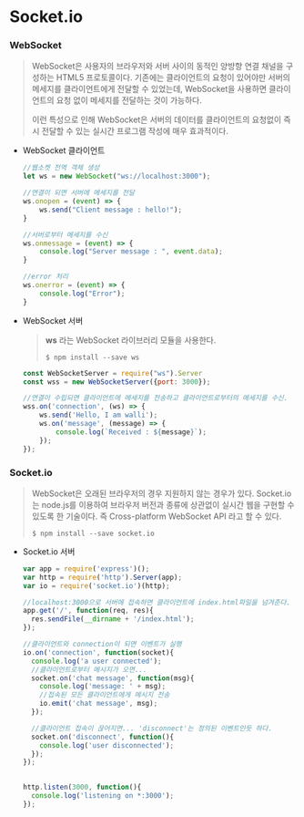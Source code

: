# Socket.io

###  WebSocket

> WebSocket은 사용자의 브라우저와 서버 사이의 동적인 양방향 연결 채널을 구성하는 HTML5 프로토콜이다. 기존에는 클라이언트의 요청이 있어야만 서버의 메세지를 클라이언트에게 전달할 수 있었는데, WebSocket을 사용하면 클라이언트의 요청 없이 메세지를 전달하는 것이 가능하다.
>
> 이런 특성으로 인해 WebSocket은 서버의 데이터를 클라이언트의 요청없이 즉시 전달할 수 있는 실시간 프로그램 작성에 매우 효과적이다.

- WebSocket 클라이언트

  ```javascript
  //웹소켓 전역 객체 생성
  let ws = new WebSocket("ws://localhost:3000");
  
  //연결이 되면 서버에 메세지를 전달
  ws.onopen = (event) => {
      ws.send("Client message : hello!");
  }
  
  //서버로부터 메세지를 수신
  ws.onmessage = (event) => {
      console.log("Server message : ", event.data);
  }
  
  //error 처리
  ws.onerror = (event) => {
      console.log("Error");
  }
  ```

- WebSocket 서버

  > **ws** 라는 WebSocket 라이브러리 모듈을 사용한다. 
  >
  > ```
  > $ npm install --save ws
  > ```

  ```javascript
  const WebSocketServer = require("ws").Server
  const wss = new WebSocketServer({port: 3000});
  
  //연결이 수립되면 클라이언트에 메세지를 전송하고 클라이언트로부터의 메세지를 수신.
  wss.on('connection', (ws) => {
      ws.send('Hello, I am walli');
      ws.on('message', (message) => {
          console.log(`Received : ${message}`);
      });
  });
  ```



### Socket.io

> WebSocket은 오래된 브라우저의 경우 지원하지 않는 경우가 있다. Socket.io는 node.js를 이용하여 브라우저 버전과 종류에 상관없이 실시간 웹을 구현할 수 있도록 한 기술이다. 즉 Cross-platform WebSocket API 라고 할 수 있다.
>
> ```
> $ npm install --save socket.io
> ```

- Socket.io 서버

  ```javascript
  var app = require('express')();
  var http = require('http').Server(app);
  var io = require('socket.io')(http);
  
  //localhost:3000으로 서버에 접속하면 클라이언트에 index.html파일을 넘겨준다.
  app.get('/', function(req, res){
    res.sendFile(__dirname + '/index.html');
  });
  
  //클라이언트와 connection이 되면 이벤트가 실행
  io.on('connection', function(socket){
    console.log('a user connected');
    //클라이언트로부터 메시지가 오면...
    socket.on('chat message', function(msg){
      console.log('message: ' + msg);
      //접속된 모든 클라이언트에게 메시지 전송
      io.emit('chat message', msg);
    });
  
    //클라이언트 접속이 끊어지면... 'disconnect'는 정의된 이벤트인듯 하다.
    socket.on('disconnect', function(){
      console.log('user disconnected');
    });
  });
  
   
  http.listen(3000, function(){
    console.log('listening on *:3000');
  });
  ```

  